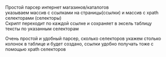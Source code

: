 Простой парсер интернет магазинов/каталогов  
указываем массив с ссылками на страницы(ссылки) и массив с xpath селекторами (селекторы)  
Скрипт переходит по каждой ссылке и сохраняет в эксель таблицу тексты по указанным селекторам  

Очень простой и удобный парсер, сколько селекторов укажем столько колонок в таблице и будет создано, ссылки удобно получать тоже с помощью  xpath селекторов